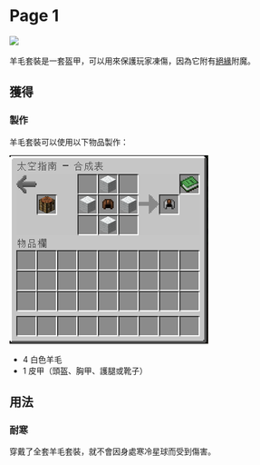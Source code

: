 # Page 1

![](https://camo.githubusercontent.com/22fe56786b654a75267a533329a39d1218a0de8bfc536d9e45c26e712d869c2d/68747470733a2f2f692e696d6775722e636f6d2f4741356336314e2e706e67)

羊毛套裝是一套盔甲，可以用來保護玩家凍傷，因為它附有[絕緣](../te-shu-fu-mo/jue-yuan.md)附魔。

## 獲得

### 製作

羊毛套裝可以使用以下物品製作：

![](<../.gitbook/assets/image (229).png>)

* 4 白色羊毛
* 1 皮甲（頭盔、胸甲、護腿或靴子）

## 用法

### 耐寒

穿戴了全套羊毛套裝，就不會因身處寒冷星球而受到傷害。
